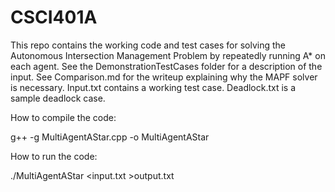 # CSCI401A

This repo contains the working code and test cases for solving the Autonomous Intersection Management Problem by repeatedly running A\* on each agent. 
See the DemonstrationTestCases folder for a description of the input. See Comparison.md for the writeup explaining why the MAPF solver is necessary. 
Input.txt contains a working test case. Deadlock.txt is a sample deadlock case.

How to compile the code:

g++ -g MultiAgentAStar.cpp -o MultiAgentAStar

How to run the code:

./MultiAgentAStar <input.txt >output.txt
